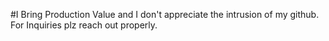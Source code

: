 #I Bring Production Value and I don't appreciate the intrusion of my github. For Inquiries plz reach out properly.
